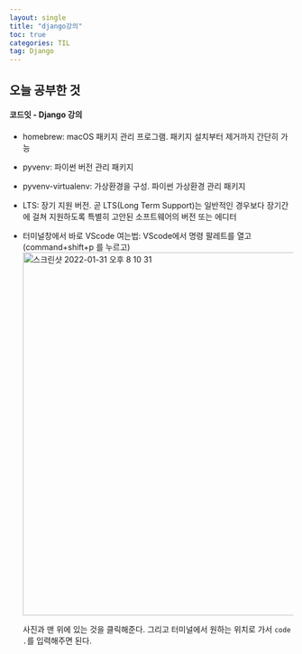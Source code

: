 ```yaml
---
layout: single
title: "django강의"
toc: true
categories: TIL
tag: Django
---
```

## 오늘 공부한 것
#### 코드잇 - Django 강의
- homebrew: macOS 패키지 관리 프로그램. 패키지 설치부터 제거까지 간단히 가능
- pyvenv: 파이썬 버전 관리 패키지
- pyvenv-virtualenv: 가상환경을 구성. 파이썬 가상환경 관리 패키지
- LTS: 장기 지원 버전. 곧 LTS(Long Term Support)는 일반적인 경우보다 장기간에 걸쳐 지원하도록 특별히 고안된 소프트웨어의 버전 또는 에디터
- 터미널창에서 바로 VScode 여는법: VScode에서 명령 팔레트를 열고(command+shift+p 를 누르고)
  <img width="644" alt="스크린샷 2022-01-31 오후 8 10 31" src="https://user-images.githubusercontent.com/74276716/151783694-2e161ecc-831c-4bcd-8411-c618bfd3d8a4.png">
  
  사진과 맨 위에 있는 것을 클릭해준다. 
  그리고 터미널에서 원하는 위치로 가서 `code .`를 입력해주면 된다.
  
 
